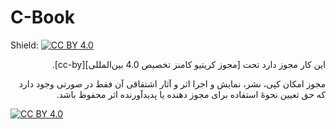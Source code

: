 # C-Book

Shield: [![CC BY 4.0][cc-by-shield]][cc-by]

<p dir='rtl' align='right'>این کار مجوز دارد تحت [مجوز کریتیو کامنز تخصیص 4.0 بین‌المللی][cc-by].</p>

<p dir='rtl' align='right'>مجوز امکان کپی، نشر، نمایش و اجرا اثر و آثار اشتقاقی آن فقط در صورتی وجود دارد  که حق تعیین نحوهٔ استفاده برای مجوز دهنده یا پدیدآورنده اثر محفوظ باشد.</p>

[![CC BY 4.0][cc-by-image]][cc-by]

[cc-by]: http://creativecommons.org/licenses/by/4.0/
[cc-by-image]: https://i.creativecommons.org/l/by/4.0/88x31.png
[cc-by-shield]: https://img.shields.io/badge/License-CC%20BY%204.0-lightgrey.svg
